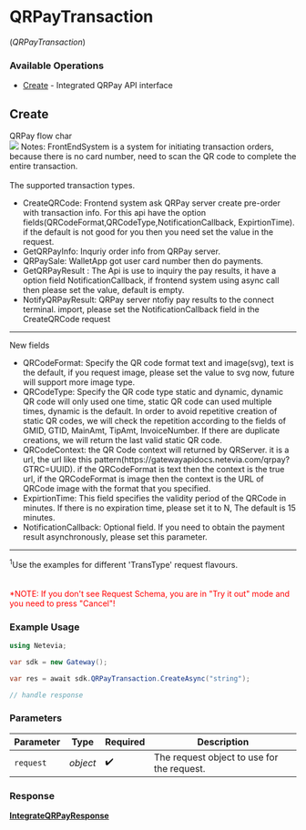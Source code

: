 # QRPayTransaction
(*QRPayTransaction*)

### Available Operations

* [Create](#create) - Integrated QRPay API interface

## Create

QRPay flow char <br>
<img src="https://testlink.c9pg.com/images/QRPayImages/Image_QRPay.png"> 
Notes: FrontEndSystem is a system for initiating transaction orders, because there is no card number, need to scan the QR code to complete the entire transaction.
<br/>
<br/>
The supported transaction types.<br>
<ul>
<li>CreateQRCode: Frontend system ask QRPay server create pre-order with transaction info. For this api have the option fields(QRCodeFormat,QRCodeType,NotificationCallback, ExpirtionTime). if the default is not good for you then you need set the value in the request.

</li>
<li>GetQRPayInfo: Inquriy order info from QRPay server.</li>
<li>QRPaySale: WalletApp got user card number then do payments. </li>
<li>GetQRPayResult : The Api is use to inquiry the pay results, it have a option field NotificationCallback, if frontend system using async call then please set the value, default is empty.</li>
<li>NotifyQRPayResult: QRPay server ntofiy pay results to the connect terminal. import, please set the NotificationCallback field in the CreateQRCode request </li>
</ul>
<hr>
New fields
<ul>
<li>QRCodeFormat: Specify the QR code format text and image(svg), text is the default, if you request image, please set the value to svg now, future will support more image type.</li>
<li>QRCodeType: Specify the QR code type static and dynamic, dynamic QR code will only used one time, static QR code can used multiple times, dynamic is the default. In order to avoid repetitive creation of static QR codes, we will check the repetition according to the fields of GMID, GTID, MainAmt, TipAmt, InvoiceNumber. If there are duplicate creations, we will return the last valid static QR code.</li>
</li>
<li>QRCodeContext: the QR Code context will returned by QRServer. it is a url, the url like this pattern(https://gatewayapidocs.netevia.com/qrpay?GTRC=UUID). if the QRCodeFormat is text then the context is the true url, if the QRCodeFormat is image then the context is the URL of QRCode image with the format that you specified.
</li>
<li>
ExpirtionTime: This field specifies the validity period of the QRCode in minutes. If there is no expiration time, please set it to N, The default is 15 minutes.
</li>
<li>
NotificationCallback: Optional field. If you need to obtain the payment result asynchronously, please set this parameter.
</li>
</ul>
<hr>
<sup>1</sup>Use the examples for different 'TransType' request flavours.
<div>
<br><br><span style="color:red">*NOTE: If you don't see Request Schema, you are in "Try it out" mode and you need to press "Cancel"!</span>


### Example Usage

```csharp
using Netevia;

var sdk = new Gateway();

var res = await sdk.QRPayTransaction.CreateAsync("string");

// handle response
```

### Parameters

| Parameter                                  | Type                                       | Required                                   | Description                                |
| ------------------------------------------ | ------------------------------------------ | ------------------------------------------ | ------------------------------------------ |
| `request`                                  | *object*                                   | :heavy_check_mark:                         | The request object to use for the request. |


### Response

**[IntegrateQRPayResponse](../../Models/Operations/IntegrateQRPayResponse.md)**

